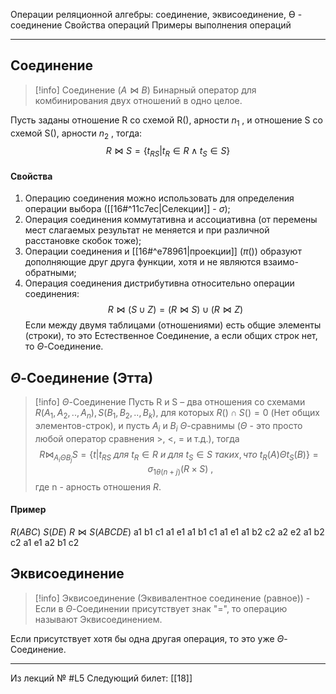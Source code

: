 Операции реляционной алгебры: соединение, эквисоединение, Ө - соединение
Свойства операций
Примеры выполнения операций

---

## Соединение

>[!info] Соединение ($A\bowtie B$)
>Бинарный оператор для комбинирования двух отношений в одно целое.

Пусть заданы отношение R со схемой R(), арности $n_1$ , и отношение S со схемой S(), арности $n_2$ , тогда:
$$ R\bowtie S = \{t_{RS}|t_R \in R \land t_S \in S\} $$
#### Свойства
1) Операцию соединения можно использовать для определения операции выбора ([[16#^11c7ec|Селекции]] - $\sigma$);
2) Операция соединения коммутативна и ассоциативна (от перемены мест слагаемых результат не меняется и при различной расстановке скобок тоже);
3) Операции соединения и [[16#^e78961|проекции]] ($\pi$()) образуют дополняющие друг друга функции, хотя и не являются взаимо-обратными;
4) Операция соединения дистрибутивна относительно операции соединения:
$$R \bowtie (S \cup Z) = (R \bowtie S) \cup (R \bowtie Z)$$
Если между двумя таблицами (отношениями) есть общие элементы (строки), то это Естественное Соединение, а если общих строк нет, то $\Theta$-Соединение.
## $\Theta$-Соединение (Этта)

>[!info] $\Theta$-Соединение 
> Пусть R и S – два отношения со схемами $R(A_1, A_2, .., A_n), S(B_1, B_2, .., B_k)$, для которых $R() \cap S() = 0$ (Нет общих элементов-строк), и пусть $A_i$ и $B_i$ $\Theta$-сравнимы ($\Theta$ - это просто любой оператор сравнения >, <, = и т.д.), тогда
> $$R \Join_{A_i\Theta B_j} S = \{ t| t_{RS} \ для \ t_R \in R \ и \ для \ t_S \in S \ таких, что \ t_R(A) \Theta t_S(B)\} = \sigma_{1\theta(n+j)} (R\times S) \ ,$$
> где n - арность отношения $R$.

#### Пример
$R(A B C)$    $S(D E)$          $R\Join S (A B C D E)$
a1 b1 c1       a1 e1                  a1 b1 c1 a1 e1
a1 b2 c2       a2 e2                  a1 b2 c2 a1 e1
a2 b1 c2

## Эквисоединение

>[!info] Эквисоединение
>(Эквивалентное соединение (равное)) - Если в $\Theta$-Соединении присутствует знак  "=", то операцию называют Эквисоединением.

Если присутствует хотя бы одна другая операция, то это уже $\Theta$-Соединение.

---

Из лекций № #L5 
Следующий билет: [[18]]
